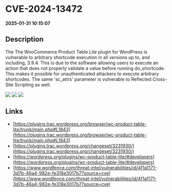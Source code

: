 # CVE-2024-13472

**2025-01-31 10:15:07**

## Description
The The WooCommerce Product Table Lite plugin for WordPress is vulnerable to arbitrary shortcode execution in all versions up to, and including, 3.9.4. This is due to the software allowing users to execute an action that does not properly validate a value before running do_shortcode. This makes it possible for unauthenticated attackers to execute arbitrary shortcodes. The same 'sc_attrs' parameter is vulnerable to Reflected Cross-Site Scripting as well.

![](https://img.shields.io/static/v1?label=Score&message=7.3&color=red)
![](https://img.shields.io/static/v1?label=Severity&message=HIGH&color=red)
![](https://img.shields.io/static/v1?label=CWE&message=RCE&color=green)

## Links
- [https://plugins.trac.wordpress.org/browser/wc-product-table-lite/trunk/main.php#L1843](https://plugins.trac.wordpress.org/browser/wc-product-table-lite/trunk/main.php#L1843)
- [https://plugins.trac.wordpress.org/changeset/3231930/](https://plugins.trac.wordpress.org/changeset/3231930/)
- [https://wordpress.org/plugins/wc-product-table-lite/#developers](https://wordpress.org/plugins/wc-product-table-lite/#developers)
- [https://www.wordfence.com/threat-intel/vulnerabilities/id/4f1a1171-3d7b-46a4-982e-fe318e3017b7?source=cve](https://www.wordfence.com/threat-intel/vulnerabilities/id/4f1a1171-3d7b-46a4-982e-fe318e3017b7?source=cve)

